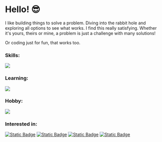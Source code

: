 # Hello! 😎

I like building things to solve a problem. Diving into the rabbit hole and exploring all options to see what works. I find this really satisfying. Whether it's yours, theirs or mine, a problem is just a challenge with many solutions!

Or coding just for fun, that works too.

### Skills:
<img src="https://skillicons.dev/icons?i=py,html,css,git" />

### Learning:
<img src="https://skillicons.dev/icons?i=js,ts,nodejs,php,mysql,sqlite,docker" />

### Hobby:
<img src="https://skillicons.dev/icons?i=blender,godot,arduino" />

### Interested in:
<a href="#">![Static Badge](https://img.shields.io/badge/Software_development-242938)</a> <a href="#">![Static Badge](https://img.shields.io/badge/Backend_technologies-242938)</a> <a href="#">![Static Badge](https://img.shields.io/badge/Automation-242938)</a> <a href="#">![Static Badge](https://img.shields.io/badge/Testing/QA-242938)</a>
